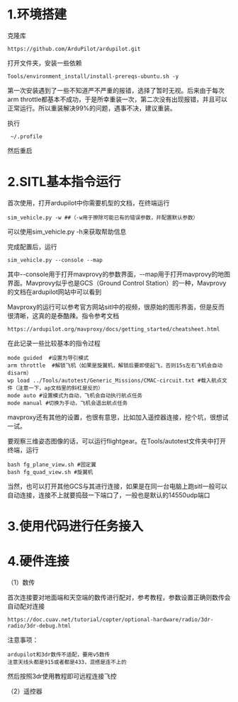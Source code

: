 
# 1.环境搭建


克隆库
    
    https://github.com/ArduPilot/ardupilot.git

打开文件夹，安装一些依赖
    
    Tools/environment_install/install-prereqs-ubuntu.sh -y

第一次安装遇到了一些不知道严不严重的报错，选择了暂时无视。后来由于每次arm throttle都基本不成功，于是所幸重装一次，第二次没有出现报错，并且可以正常运行。所以重装解决99%的问题，遇事不决，建议重装。

执行

     ~/.profile

然后重启


# 2.SITL基本指令运行


首次使用，打开ardupilot中你需要机型的文档，在终端运行

    sim_vehicle.py -w ##（-w用于擦除可能已有的错误参数，并配置默认参数）
        
可以使用sim_vehicle.py -h来获取帮助信息

完成配置后，运行

    sim_vehicle.py --console --map
    
其中--console用于打开mavprovy的参数界面，--map用于打开mavprovy的地图界面。Mavprovy似乎也是GCS（Ground Control Station）的一种，Mavprovy的文档在ardupilot网站中可以看到

Mavproxy的运行可以参考官方网站sitl中的视频，很原始的图形界面，但是反而很清晰，这真的是泰酷辣。指令参考文档

    https://ardupilot.org/mavproxy/docs/getting_started/cheatsheet.html
 
在此记录一些比较基本的指令过程

    mode guided  #设置为导引模式
    arm throttle  #解锁飞机（如果是旋翼机，解锁后要即使起飞，否则15s左右飞机会自动disarm）
    wp load ../Tools/autotest/Generic_Missions/CMAC-circuit.txt #载入航点文件（注意一下，ap文档里的斜杠是反的）
    mode auto #设置模式为自动，飞机会自动执行航点任务
    mode manual #切换为手动，飞机会退出航点任务

mavproxy还有其他的设置，也很有意思，比如加入遥控器连接，挖个坑，很想试一试。

要观察三维姿态图像的话，可以运行flightgear。在Tools/autotest文件夹中打开终端，运行

    bash fg_plane_view.sh #固定翼
    bash fg_quad_view.sh #旋翼机

当然，也可以打开其他GCS与其进行连接，如果是在同一台电脑上跑sitl一般可以自动连接，连接不上就要捣鼓一下端口了，一般也是默认的14550udp端口


# 3.使用代码进行任务接入

# 4.硬件连接

（1）数传

首次连接要对地面端和天空端的数传进行配对，参考教程，参数设置正确则数传会自动配对连接
     
    https://doc.cuav.net/tutorial/copter/optional-hardware/radio/3dr-radio/3dr-debug.html

注意事项：

    ardupilot和3dr数传不适配，要用v5数传
    注意天线头都是915或者都是433，混搭是连不上的

然后按照3dr使用教程即可远程连接飞控
    
（2）遥控器
